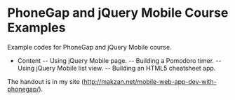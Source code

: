 PhoneGap and jQuery Mobile Course Examples
========================

Example codes for PhoneGap and jQuery Mobile course.

- Content
-- Using jQuery Mobile page.
-- Building a Pomodoro timer.
-- Using jQuery Mobile list view.
-- Building an HTML5 cheatsheet app.

The handout is in my site (http://makzan.net/mobile-web-app-dev-with-phonegap/). 